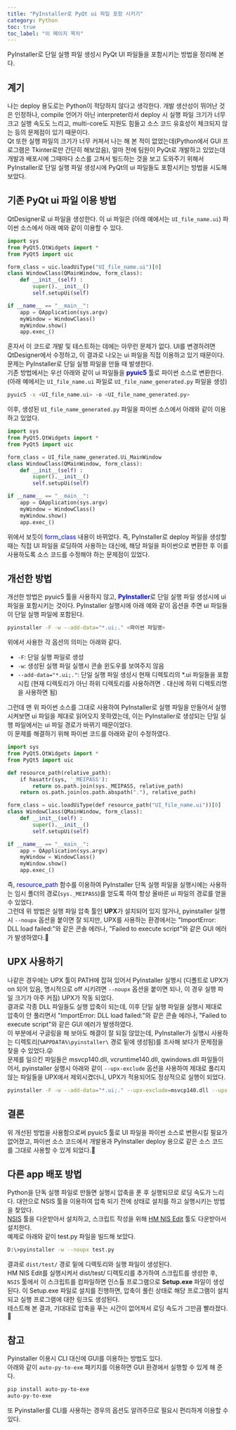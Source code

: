 ```yaml
---
title: "PyInstaller로 PyQt ui 파일 포함 시키기"
category: Python
toc: true
toc_label: "이 페이지 목차"
---
```


PyInstaller로 단일 실행 파일 생성시 PyQt UI 파일들을 포함시키는 방법을 정리해 본다.  

## 계기
나는 deploy 용도로는 Python이 적당하지 않다고 생각한다. 개발 생산성이 뛰어난 것은 인정하나, compile 언어가 아닌 interpreter라서 deploy 시 실행 파일 크기가 너무 크고 실행 속도도 느리고, multi-core도 지원도 힘들고 소스 코드 유효성이 체크되지 않는 등의 문제점이 있기 때문이다.  
Qt 또한 실행 파일의 크기가 너무 커져서 나는 해 본 적이 없었는데(Python에서 GUI 프로그램은 Tkinter로만 간단히 해보았음), 얼마 전에 팀원이 PyQt로 개발하고 있었는데 개발과 배포시에 그때마다 소스를 고쳐서 빌드하는 것을 보고 도와주기 위해서 PyInstaller로 단일 실행 파일 생성시에 PyQt의 ui 파일들도 포함시키는 방법을 시도해 보았다.

## 기존 PyQt ui 파일 이용 방법
QtDesigner로 ui 파일을 생성한다. 이 ui 파일은 (아래 예에서는 `UI_file_name.ui`) 파이썬 소스에서 아래 예와 같이 이용할 수 있다.
```python
import sys
from PyQt5.QtWidgets import *
from PyQt5 import uic

form_class = uic.loadUiType("UI_file_name.ui")[0]
class WindowClass(QMainWindow, form_class):
    def __init__(self) :
        super().__init__()
        self.setupUi(self)

if __name__ == "__main__":
    app = QApplication(sys.argv) 
    myWindow = WindowClass() 
    myWindow.show()
    app.exec_()
```
혼자서 이 코드로 개발 및 테스트하는 데에는 아무런 문제가 없다. UI를 변경하려면 QtDesigner에서 수정하고, 이 결과로 나오는 ui 파일을 직접 이용하고 있기 때문이다.  
문제는 PyInstaller로 단일 실행 파일을 만들 때 발생한다.  
기존 방법에서는 우선 아래와 같이 ui 파일들을 <span style="color:blue">**pyuic5**</span> 툴로 파이썬 소스로 변환한다. (아래 예에서는 `UI_file_name.ui` 파일로 `UI_file_name_generated.py` 파일을 생성)
```bash
pyuic5 -x <UI_file_name.ui> -o <UI_file_name_generated.py>
```

이후, 생성된 `UI_file_name_generated.py` 파일을 파이썬 소스에서 아래와 같이 이용하고 있었다.
```python
import sys
from PyQt5.QtWidgets import *
from PyQt5 import uic

form_class = UI_file_name_generated.Ui_MainWindow
class WindowClass(QMainWindow, form_class):
    def __init__(self) :
        super().__init__()
        self.setupUi(self)

if __name__ == "__main__":
    app = QApplication(sys.argv) 
    myWindow = WindowClass() 
    myWindow.show()
    app.exec_()
```
위에서 보듯이 <span style="color:blue">form_class</span> 내용이 바뀌었다. 즉, PyInstaller로 deploy 파일을 생성할 때는 직접 UI 파일을 로딩하여 사용하는 대신에, 해당 파일을 파이썬으로 변환한 후 이를 사용하도록 소스 코드를 수정해야 하는 문제점이 있었다.

## 개선한 방법
개선한 방법은 pyuic5 툴을 사용하지 않고, <span style="color:blue">**PyInstaller**</span>로 단일 실행 파일 생성시에 ui 파일을 포함시키는 것이다. PyInstaller 실행시에 아래 예와 같이 옵션을 주면 ui 파일들이 단일 실행 파일에 포함된다.
```bash
pyinstaller -F -w --add-data="*.ui;." <파이썬 파일명>
```
위에서 사용한 각 옵션의 의미는 아래와 같다.
  * `-F`: 단일 실행 파일로 생성
  * `-w`: 생성된 실행 파일 실행시 콘솔 윈도우를 보여주지 않음
  * `--add-data="*.ui;."`: 단일 실행 파일 생성시 현재 디렉토리의 *.ui 파일들을 포함시킴 (현재 디렉토리가 아닌 하위 디렉토리를 사용하려면 `.` 대신에 하위 디렉토리명을 사용하면 됨)

그런데 맨 위 파이썬 소스를 그대로 사용하여 PyInstaller로 실행 파일을 만들어서 실행시켜보면 ui 파일을 제대로 읽어오지 못하였는데, 이는 PyInstaller로 생성되는 단일 실행 파일에서는 ui 파일 경로가 바뀌기 때문이었다.  
이 문제를 해결하기 위해 파이썬 코드를 아래와 같이 수정하였다.
```python
import sys
from PyQt5.QtWidgets import *
from PyQt5 import uic

def resource_path(relative_path):
    if hasattr(sys, '_MEIPASS'):
        return os.path.join(sys._MEIPASS, relative_path)
    return os.path.join(os.path.abspath("."), relative_path)

form_class = uic.loadUiType(def resource_path("UI_file_name.ui"))[0]
class WindowClass(QMainWindow, form_class):
    def __init__(self) :
        super().__init__()
        self.setupUi(self)

if __name__ == "__main__":
    app = QApplication(sys.argv) 
    myWindow = WindowClass() 
    myWindow.show()
    app.exec_()
```
즉, <span style="color:blue">resource_path</span> 함수를 이용하여 PyInstaller 단독 실행 파일을 실행시에는 사용하는 임시 폴더의 경로(`sys._MEIPASS`)를 얻도록 하여 항상 올바른 ui 파일의 경로를 얻을 수 있었다.  
그런데 위 방법은 실행 파일 압축 툴인 **UPX**가 설치되어 있지 않거나, pyinstaller 실행시 `--noupx` 옵션을 붙이면 잘 되지만, UPX를 사용하는 환경에서는 "ImportError: DLL load failed:"와 같은 콘솔 에러나, "Failed to execute script"와 같은 GUI 에러가 발생하였다.🤔  

## UPX 사용하기
나같은 경우에는 UPX 툴이 PATH에 잡혀 있어서 PyInstaller 실행시 (디폴트로 UPX가 on 되어 있음, 명시적으로 off 시키려면 `--noupx` 옵션을 붙이면 되나, 이 경우 실행 파일 크기가 아주 커짐) UPX가 작동 되었다.  
결과로 각종 DLL 파일들도 실행 압축이 되는데, 이후 단일 실행 파일을 실행시 제대로 압축이 안 풀리면서 "ImportError: DLL load failed:"와 같은 콘솔 에러나, "Failed to execute script"와 같은 GUI 에러가 발생하였다.  
이 부분에서 구글링을 해 보아도 해결이 잘 되질 않았는데, PyInstaller가 실행시 사용하는 디렉토리(`%APPDATA%\pyinstaller\` 경로 밑에 생성됨)를 조사해 보다가 문제점을 찾을 수 있었다.😜  
문제를 일으킨 파일들은 msvcp140.dll, vcruntime140.dll, qwindows.dll 파일들이어서, pyinstaller 실행시 아래와 같이 `--upx-exclude` 옵션을 사용하여 제대로 풀리지 않는 파일들을 UPX에서 제외시켰더니, UPX가 적용되어도 정상적으로 실행이 되었다.
```bash
pyinstaller -F -w --add-data="*.ui;." --upx-exclude=msvcp140.dll --upx-exclude=vcruntime140.dll --upx-exclude=qwindows.dll <파이썬 파일명>
```

## 결론
위 개선된 방법을 사용함으로써 pyuic5 툴로 UI 파일을 파이썬 소스로 변환시킬 필요가 없어졌고, 파이썬 소스 코드에서 개발용과 PyInstaller deploy 용으로 같은 소스 코드를 그대로 사용할 수 있게 되었다.🍺

## 다른 app 배포 방법
Python을 단독 실행 파일로 만들면 실행시 압축을 푼 후 실행되므로 로딩 속도가 느리다. 대안으로 NSIS 툴을 이용하여 압축 되기 전에 상태로 설치를 하고 실행시키는 방법을 찾았다.  
[NSIS](https://nsis.sourceforge.io/Download) 툴을 다운받아서 설치하고, 스크립트 작성을 위해 [HM NIS Edit](https://sourceforge.net/projects/hmne/) 툴도 다운받아서 설치한다.  
예제로 아래와 같이 test.py 파일을 빌드해 보았다.
```sh
D:\>pyinstaller -w --noupx test.py
```
결과로 `dist/test/` 경로 밑에 디렉토리와 실행 파일이 생성된다.  
HM NIS Edit를 실행시켜서 dist/test/ 디렉토리를 추가하여 스크립트를 생성한 후, `NSIS` 툴에서 이 스크립트를 컴파일하면 인스톨 프로그램으로 **Setup.exe** 파일이 생성된다. 이 Setup.exe 파일로 설치를 진행하면, 압축이 풀린 상태로 해당 프로그램이 설치되고 실행 프로그램에 대한 링크도 생성된다.  
테스트해 본 결과, 기대대로 압축을 푸는 시간이 없어져서 로딩 속도가 그만큼 빨라졌다. 🙂

## 참고
Pyinstaller 이용시 CLI 대신에 GUI를 이용하는 방법도 있다.  
아래와 같이 `auto-py-to-exe` 패키지를 이용하면 GUI 환경에서 실행할 수 있게 해 준다.
```sh
pip install auto-py-to-exe
auto-py-to-exe
```
또 Pyinstaller를 CLI를 사용하는 경우의 옵션도 알려주므로 필요시 편리하게 이용할 수 있다.

